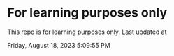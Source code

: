 # For learning purposes only
This repo is for learning purposes only.
Last updated at

Friday, August 18, 2023 5:09:55 PM

